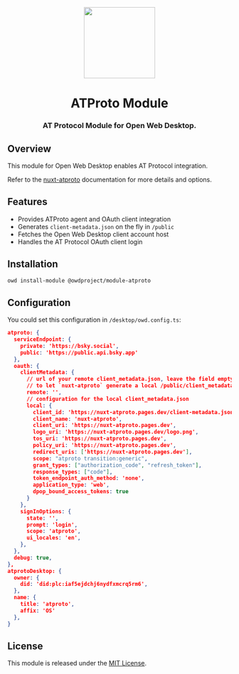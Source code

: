 <p align="center">
  <img width="160" height="160" src="https://avatars.githubusercontent.com/u/201536780?s=160&v=4" />
</p>
<h1 align="center">ATProto Module</h1>
<h3 align="center">
  AT Protocol Module for Open Web Desktop.
</h3>

## Overview

This module for Open Web Desktop enables AT Protocol integration.

Refer to the [nuxt-atproto](https://www.npmjs.com/package/nuxt-atproto) documentation for more details and options.

## Features

- Provides ATProto agent and OAuth client integration
- Generates `client-metadata.json` on the fly in `/public`
- Fetches the Open Web Desktop client account host
- Handles the AT Protocol OAuth client login

## Installation

```bash
owd install-module @owdproject/module-atproto
```

## Configuration

You could set this configuration in `/desktop/owd.config.ts`:

```json
atproto: {
  serviceEndpoint: {
    private: 'https://bsky.social',
    public: 'https://public.api.bsky.app'
  },
  oauth: {
    clientMetadata: {
      // url of your remote client_metadata.json, leave the field empty
      // to let `nuxt-atproto` generate a local /public/client_metadata.json
      remote: '',
      // configuration for the local client_metadata.json
      local: {
        client_id: 'https://nuxt-atproto.pages.dev/client-metadata.json',
        client_name: 'nuxt-atproto',
        client_uri: 'https://nuxt-atproto.pages.dev',
        logo_uri: 'https://nuxt-atproto.pages.dev/logo.png',
        tos_uri: 'https://nuxt-atproto.pages.dev',
        policy_uri: 'https://nuxt-atproto.pages.dev',
        redirect_uris: ['https://nuxt-atproto.pages.dev'],
        scope: "atproto transition:generic",
        grant_types: ["authorization_code", "refresh_token"],
        response_types: ["code"],
        token_endpoint_auth_method: 'none',
        application_type: 'web',
        dpop_bound_access_tokens: true
      }
    },
    signInOptions: {
      state: '',
      prompt: 'login',
      scope: 'atproto',
      ui_locales: 'en',
    },
  },
  debug: true,
},
atprotoDesktop: {
  owner: {
    did: 'did:plc:iaf5ejdchj6nydfxmcrq5rm6',
  },
  name: {
    title: 'atproto',
    affix: 'OS'
  },
}
```

## License

This module is released under the [MIT License](LICENSE).
